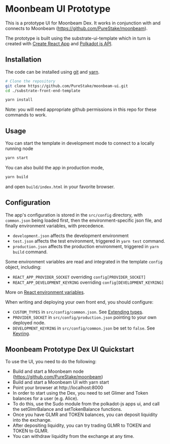 # Moonbeam UI Prototype

This is a prototype UI for Moonbeam Dex.  It works in conjunction with and connects to Moonbeam (https://github.com/PureStake/moonbeam).

The prototype is built using the substrate-ui-template which in turn is created with [Create React App](https://github.com/facebook/create-react-app)
and [Polkadot js API](https://polkadot.js.org/api/). 

## Installation

The code can be installed using [git](https://git-scm.com/) and [yarn](https://yarnpkg.com/).

```bash
# Clone the repository
git clone https://github.com/PureStake/moonbeam-ui.git
cd ./substrate-front-end-template
```

```bash
yarn install
```
Note: you will need appropriate github permissions in this repo for these commands to work.

## Usage

You can start the template in development mode to connect to a locally running node

```bash
yarn start
```

You can also build the app in production mode,

```bash
yarn build
```
and open `build/index.html` in your favorite browser.

## Configuration

The app's configuration is stored in the `src/config` directory, with
`common.json` being loaded first, then the environment-specific json file,
and finally environment variables, with precedence.

* `development.json` affects the development environment
* `test.json` affects the test environment, triggered in `yarn test` command.
* `production.json` affects the production environment, triggered in
`yarn build` command.

Some environment variables are read and integrated in the template `config` object,
including:

* `REACT_APP_PROVIDER_SOCKET` overriding `config[PROVIDER_SOCKET]`
* `REACT_APP_DEVELOPMENT_KEYRING` overriding `config[DEVELOPMENT_KEYRING]`

More on [React environment variables](https://create-react-app.dev/docs/adding-custom-environment-variables).

When writing and deploying your own front end, you should configure:

* `CUSTOM_TYPES` in `src/config/common.json`. See
  [Extending types](https://polkadot.js.org/api/start/types.extend.html).
* `PROVIDER_SOCKET` in `src/config/production.json` pointing to your own
  deployed node.
* `DEVELOPMENT_KEYRING` in `src/config/common.json` be set to `false`.
  See [Keyring](https://polkadot.js.org/api/start/keyring.html).

## Moonbeam Prototype Dex UI Quickstart

To use the UI, you need to do the following:
* Build and start a Moonbeam node (https://github.com/PureStake/moonbeam)
* Build and start a Moonbeam UI with yarn start
* Point your browser at http://localhost:8000
* In order to start using the Dex, you need to set Glimer and Token balances for a user (e.g. Alice).  
* To do this, use the Sudo module from the polkadot-js apps ui, and call the setGlmrBalance and setTokenBalance functions.
* Once you have GLMR and TOKEN balances, you can deposit liquidity into the exchange.
* After depositing liquidity, you can try trading GLMR to TOKEN and TOKEN to GLMR.
* You can withdraw liquidity from the exchange at any time.


